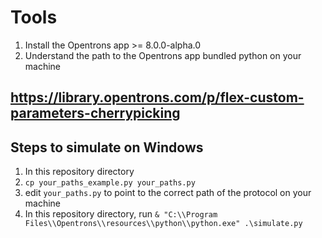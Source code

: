 # Tools

1. Install the Opentrons app >= 8.0.0-alpha.0
2. Understand the path to the Opentrons app bundled python on your machine

## <https://library.opentrons.com/p/flex-custom-parameters-cherrypicking>

## Steps to simulate on Windows

1. In this repository directory
2. `cp your_paths_example.py your_paths.py`
3. edit `your_paths.py` to point to the correct path of the protocol on your machine
4. In this repository directory, run `& "C:\\Program Files\\Opentrons\\resources\\python\\python.exe" .\simulate.py`
